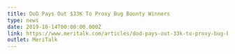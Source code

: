 ```yaml
---
title: DoD Pays Out $33K To Proxy Bug Bounty Winners
type: news
date: 2019-10-14T00:00:00.000Z
link: https://www.meritalk.com/articles/dod-pays-out-33k-to-proxy-bug-bounty-winners/
outlet: MeriTalk
---
```

